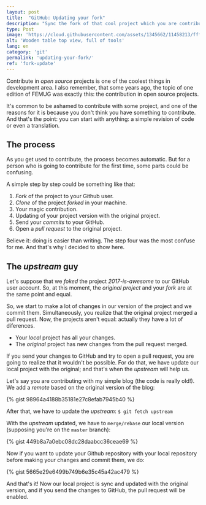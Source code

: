 ```yaml
---
layout: post
title:  "GitHub: Updating your fork"
description: "Sync the fork of that cool project which you are contributing and avoid problems. "
type: Post
image: 'https://cloud.githubusercontent.com/assets/1345662/11458213/fff34934-96a2-11e5-9c4d-af162bc71a92.jpg'
alt: 'Wooden table top view, full of tools'
lang: en
category: 'git'
permalink: 'updating-your-fork/'
ref: 'fork-update'
---
```


Contribute in *open source* projects is one of the coolest things in development area. I also remember, that some years ago, the topic of one edition of FEMUG was exactly this: the contribution in open source projects.

It's common to be ashamed to contribute with some project, and one of the reasons for it is because you don't think you have something to contribute. And that's the point: you can start with anything: a simple revision of code or even a translation.

## The process

As you get used to contribute, the process becomes automatic. But for a person who is going to contribute for the first time, some parts could be confusing.

A simple step by step could be something like that:

1. *Fork* of the project to your Github user.
2. *Clone* of the project *forked* in your machine.
3. Your magic contribution.
4. Updating of your project version with the original project.
5. Send your *commits* to your GitHub.
6. Open a *pull request* to the original project.

Believe it: doing is easier than writing. The step four was the most confuse for me. And that's why I decided to show here.

## The *upstream* guy

Let's suppose that we *foked* the project *2017-is-awesome* to our GitHub user account. So, at this moment, the *original project* and your *fork* are at the same point and equal.

So, we start to make a lot of changes in our version of the project and we commit them. Simultaneously, you realize that the original project merged a pull request. Now, the projects aren't equal: actually they have a lot of diferences.

* Your *local* project has all your changes.
* The *original* project has new changes from the pull request merged.

If you send your changes to GitHub and try to open a pull request, you are going to realize that it wouldn't be possible. For do that, we have update our local project with the original; and that's when the *upstream* will help us.

Let's say you are contributing with my simple blog (the code is really old!). We add a *remote* based on the original version of the blog:

{% gist 98964a4188b35181e27c8efab7945b40 %}

After that, we have to update the *upstream*: `$ git fetch upstream`

With the *upstream* updated, we have to `merge/rebase` our local version (supposing you're on the `master` branch):

{% gist 449b8a7a0ebc08dc28daabcc36ceae69 %}

Now if you want to update your Github repository with your local repository before making your changes and commit them, we do:

{% gist 5665e29e6499b749b6e35c45a42ac479 %}

And that's it! Now our local project is sync and updated with the original version, and if you send the changes to GitHub, the pull request will be enabled.
